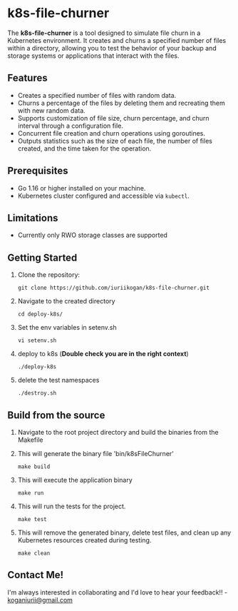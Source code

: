 # k8s-file-churner

The **k8s-file-churner** is a tool designed to simulate file churn in a Kubernetes environment. It creates and churns a specified number of files within a directory, allowing you to test the behavior of your backup and storage systems or applications that interact with the files.

## Features

- Creates a specified number of files with random data.
- Churns a percentage of the files by deleting them and recreating them with new random data.
- Supports customization of file size, churn percentage, and churn interval through a configuration file.
- Concurrent file creation and churn operations using goroutines.
- Outputs statistics such as the size of each file, the number of files created, and the time taken for the operation.

## Prerequisites

- Go 1.16 or higher installed on your machine.
- Kubernetes cluster configured and accessible via `kubectl`.

## Limitations

- Currently only RWO storage classes are supported

## Getting Started

1. Clone the repository:

   ```shell
   git clone https://github.com/iuriikogan/k8s-file-churner.git
   ```
2. Navigate to the created directory

   ```shell
   cd deploy-k8s/
   ```

3. Set the env variables in setenv.sh

   ```shell
   vi setenv.sh
   ```
4. deploy to k8s (**Double check you are in the right context**)

   ```shell
   ./deploy-k8s
   ```
5. delete the test namespaces
 
    ```shell
    ./destroy.sh
    ```
## Build from the source

1. Navigate to the root project directory and build the binaries from the Makefile

2. This will generate the binary file 'bin/k8sFileChurner'
   ```shell
   make build
   ```

3. This will execute the application binary
   ```shell
   make run
   ```

4. This will run the tests for the project.
   ```shell
   make test
   ```
5. This will remove the generated binary, delete test files, and clean up any Kubernetes resources created during testing.
   ```shell
   make clean
   ```
## Contact Me!
I'm always interested in collaborating and I'd love to hear your feedback!! - koganiurii@gmail.com



